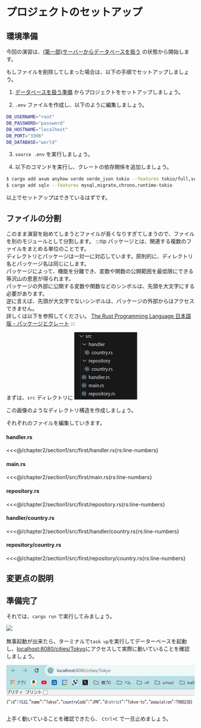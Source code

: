 # プロジェクトのセットアップ

## 環境準備

今回の演習は、[(第一部)サーバーからデータベースを扱う](../../chapter1/section4/4_server_and_db) の状態から開始します。

もしファイルを削除してしまった場合は、以下の手順でセットアップしましょう。

1. [データベースを扱う準備](../../chapter1/section4/0_prepare) からプロジェクトをセットアップしましょう。

2. `.env` ファイルを作成し、以下のように編集しましょう。

```sh
DB_USERNAME="root"
DB_PASSWORD="password"
DB_HOSTNAME="localhost"
DB_PORT="3306"
DB_DATABASE="world"
```

3. `source .env` を実行しましょう。

4. 以下のコマンドを実行し、クレートの依存関係を追加しましょう。

```sh
$ cargo add axum anyhow serde serde_json tokio --features tokio/full,serde/derive,axum/macros
$ cargo add sqlx --features mysql,migrate,chrono,runtime-tokio
```

以上でセットアップはできているはずです。

## ファイルの分割

このまま演習を始めてしまうとファイルが長くなりすぎてしまうので、ファイルを別のモジュールとして分割します。
:::tip
パッケージとは、関連する複数のファイルをまとめる単位のことです。  
ディレクトリとパッケージは一対一に対応しています。原則的に、ディレクトリ名とパッケージ名は同じにします。    
パッケージによって、機能を分離でき、変数や関数の公開範囲を最低限にできる等沢山の恩恵が得られます。  
パッケージの外部に公開する変数や関数などのシンボルは、先頭を大文字にする必要があります。  
逆に言えば、先頭が大文字でないシンボルは、パッケージの外部からはアクセスできません。  
詳しくは以下を参照してください。
[The Rust Programming Language 日本語版 - パッケージとクレート](https://doc.rust-jp.rs/book-ja/ch07-01-packages-and-crates.html)
:::

まずは、`src` ディレクトリに
![](images/0/file-tree.png)

この画像のようなディレクトリ構造を作成しましょう。



それぞれのファイルを編集していきます。

#### handler.rs

<<<@/chapter2/section1/src/first/handler.rs{rs:line-numbers}

#### main.rs

<<<@/chapter2/section1/src/first/main.rs{rs:line-numbers}

#### repository.rs

<<<@/chapter2/section1/src/first/repository.rs{rs:line-numbers}

#### handler/country.rs

<<<@/chapter2/section1/src/first/handler/country.rs{rs:line-numbers}

#### repository/country.rs

<<<@/chapter2/section1/src/first/repository/country.rs{rs:line-numbers}

## 変更点の説明

## 準備完了

それでは、`cargo run` で実行してみましょう。

![](images/0/echo.png)

無事起動が出来たら、ターミナルで`task up`を実行してデーターベースを起動し、<a href="http://localhost:8080/cities/Tokyo">localhost:8080/cities/Tokyo</a>にアクセスして実際に動いていることを確認しましょう。

![](images/0/Tokyo.png)

上手く動いていることを確認できたら、 `Ctrl+C` で一旦止めましょう。

